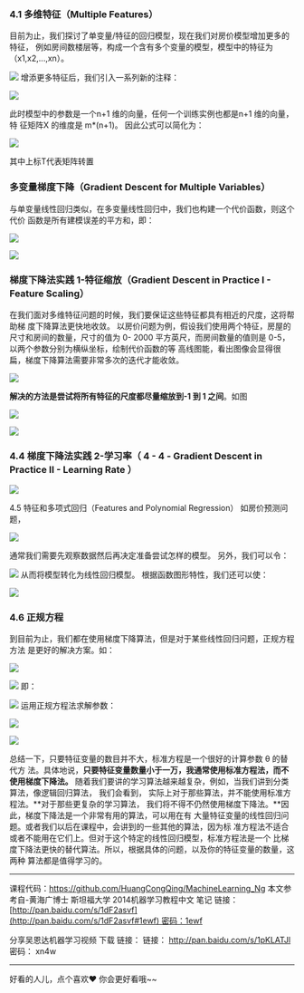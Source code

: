 ### 4.1 多维特征（Multiple Features）

目前为止，我们探讨了单变量/特征的回归模型，现在我们对房价模型增加更多的特征，
例如房间数楼层等，构成一个含有多个变量的模型，模型中的特征为（x1,x2,...,xn）。


![](http://upload-images.jianshu.io/upload_images/4340772-1f191d21e55d98f4.png?imageMogr2/auto-orient/strip%7CimageView2/2/w/1240)
增添更多特征后，我们引入一系列新的注释：

![](http://upload-images.jianshu.io/upload_images/4340772-180da621f43c6f22.png?imageMogr2/auto-orient/strip%7CimageView2/2/w/1240)


此时模型中的参数是一个n+1 维的向量，任何一个训练实例也都是n+1 维的向量，特
征矩阵X 的维度是 m*(n+1)。 因此公式可以简化为：


![](http://upload-images.jianshu.io/upload_images/4340772-edc2e9392908307f.png?imageMogr2/auto-orient/strip%7CimageView2/2/w/1240)

其中上标T代表矩阵转置

### 多变量梯度下降（Gradient Descent for Multiple Variables）
与单变量线性回归类似，在多变量线性回归中，我们也构建一个代价函数，则这个代价
函数是所有建模误差的平方和，即：


![](http://upload-images.jianshu.io/upload_images/4340772-5f313742fbd494bc.png?imageMogr2/auto-orient/strip%7CimageView2/2/w/1240)


![](http://upload-images.jianshu.io/upload_images/4340772-5af73912ae8d57b5.png?imageMogr2/auto-orient/strip%7CimageView2/2/w/1240)


### 梯度下降法实践 1-特征缩放（Gradient Descent in Practice I - Feature Scaling）

在我们面对多维特征问题的时候，我们要保证这些特征都具有相近的尺度，这将帮助梯
度下降算法更快地收敛。
以房价问题为例，假设我们使用两个特征，房屋的尺寸和房间的数量，尺寸的值为 0-
2000 平方英尺，而房间数量的值则是 0-5，以两个参数分别为横纵坐标，绘制代价函数的等
高线图能，看出图像会显得很扁，梯度下降算法需要非常多次的迭代才能收敛。

![](http://upload-images.jianshu.io/upload_images/4340772-b30d7a4626a448a8.png?imageMogr2/auto-orient/strip%7CimageView2/2/w/1240)

**解决的方法是尝试将所有特征的尺度都尽量缩放到-1 到 1 之间**。如图


![](http://upload-images.jianshu.io/upload_images/4340772-af0656dc9495c189.png?imageMogr2/auto-orient/strip%7CimageView2/2/w/1240)



![](http://upload-images.jianshu.io/upload_images/4340772-18c515d38ca48058.png?imageMogr2/auto-orient/strip%7CimageView2/2/w/1240)

### 4.4 梯度下降法实践 2-学习率（ 4 - 4 - Gradient Descent in Practice II - Learning Rate ）


![](http://upload-images.jianshu.io/upload_images/4340772-90190186d51141a6.png?imageMogr2/auto-orient/strip%7CimageView2/2/w/1240)

4.5 特征和多项式回归（Features and Polynomial Regression）
如房价预测问题，

![](http://upload-images.jianshu.io/upload_images/4340772-b18672f4255bf463.png?imageMogr2/auto-orient/strip%7CimageView2/2/w/1240)

通常我们需要先观察数据然后再决定准备尝试怎样的模型。 另外，我们可以令：


![](http://upload-images.jianshu.io/upload_images/4340772-7477d879ce940fb4.png?imageMogr2/auto-orient/strip%7CimageView2/2/w/1240)
从而将模型转化为线性回归模型。
根据函数图形特性，我们还可以使：

![](http://upload-images.jianshu.io/upload_images/4340772-d2deb364c6247051.png?imageMogr2/auto-orient/strip%7CimageView2/2/w/1240)

### 4.6 正规方程
到目前为止，我们都在使用梯度下降算法，但是对于某些线性回归问题，正规方程方法
是更好的解决方案。如：

![](http://upload-images.jianshu.io/upload_images/4340772-2e46b29c3f743adb.png?imageMogr2/auto-orient/strip%7CimageView2/2/w/1240)


![](http://upload-images.jianshu.io/upload_images/4340772-a7cf37ccc37d368a.png?imageMogr2/auto-orient/strip%7CimageView2/2/w/1240)
即：

![](http://upload-images.jianshu.io/upload_images/4340772-f2c0392a7e2d81ad.png?imageMogr2/auto-orient/strip%7CimageView2/2/w/1240)
运用正规方程法求解参数：

![](http://upload-images.jianshu.io/upload_images/4340772-4efdfb007caab334.png?imageMogr2/auto-orient/strip%7CimageView2/2/w/1240)


![](http://upload-images.jianshu.io/upload_images/4340772-2acc7854d7bc1022.png?imageMogr2/auto-orient/strip%7CimageView2/2/w/1240)

总结一下，只要特征变量的数目并不大，标准方程是一个很好的计算参数 θ 的替代方
法。具体地说，**只要特征变量数量小于一万，我通常使用标准方程法，而不使用梯度下降法。**
随着我们要讲的学习算法越来越复杂，例如，当我们讲到分类算法，像逻辑回归算法，
我们会看到， 实际上对于那些算法，并不能使用标准方程法。**对于那些更复杂的学习算法，
我们将不得不仍然使用梯度下降法。**因此，梯度下降法是一个非常有用的算法，可以用在有
大量特征变量的线性回归问题。或者我们以后在课程中，会讲到的一些其他的算法，因为标
准方程法不适合或者不能用在它们上。但对于这个特定的线性回归模型，标准方程法是一个
比梯度下降法更快的替代算法。所以，根据具体的问题，以及你的特征变量的数量，这两种
算法都是值得学习的。



---
课程代码：https://github.com/HuangCongQing/MachineLearning_Ng
本文参考自-黄海广博士 斯坦福大学 2014机器学习教程中文 笔记
链接：[http://pan.baidu.com/s/1dF2asvf](http://pan.baidu.com/s/1dF2asvf#1ewf) 密码：1ewf

分享吴恩达机器学习视频 下载 链接： 
链接： http://pan.baidu.com/s/1pKLATJl 密码： xn4w

---
好看的人儿，点个喜欢❤ 你会更好看哦~~
